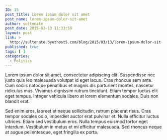 ```yaml
---
ID: 15
post_title: Lorem ipsum dolor sit amet
post_name: lorem-ipsum-dolor-sit-amet
author: sultenate
post_date: 2015-03-13 11:33:59
layout: post
link: >
  http://sultenate.byethost5.com/blog/2015/03/13/lorem-ipsum-dolor-sit-amet/
published: true
tags: [ ]
categories:
  - Politics
---
```

Lorem ipsum dolor sit amet, consectetur adipiscing elit. Suspendisse nec justo quis leo malesuada volutpat id eget lacus. Cras rhoncus sem ante. Cum sociis natoque penatibus et magnis dis parturient montes, nascetur ridiculus mus. Vivamus dignissim rutrum tincidunt. Etiam tempor luctus elit eget tempus. Integer vehicula libero at lorem elementum sodales. Duis non blandit erat.

Sed enim eros, laoreet et neque sollicitudin, rutrum placerat risus. Cras tempor sodales odio, imperdiet auctor erat pulvinar et. Nulla efficitur luctus ultrices. Etiam sed vestibulum eros. Nulla tempus euismod tortor eget interdum. Vestibulum in metus et mi efficitur malesuada. Sed rhoncus neque at augue pellentesque, eget fringilla ex porta.